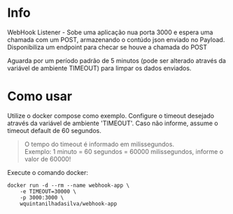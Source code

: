 # Info

WebHook Listener - Sobe uma aplicação nua porta 3000 e espera uma chamada com um POST, armazenando o contúdo json enviado no Payload.
Disponibiliza um endpoint para checar se houve a chamada do POST

Aguarda por um período padrão de 5 minutos (pode ser alterado através da variável de ambiente TIMEOUT) para limpar os dados enviados.

# Como usar

Utilize o docker compose como exemplo. Configure o timeout desejado através da variável de ambiente 'TIMEOUT'.
Caso não informe, assume o timeout default de 60 segundos.
> O tempo do timeout é informado em milissegundos. <br>
> Exemplo: 1 minuto = 60 segundos = 60000 milissegundos, informe o valor de 60000!

Execute o comando docker:

```
docker run -d --rm --name webhook-app \
    -e TIMEOUT=30000 \
    -p 3000:3000 \
    wquintanilhadasilva/webhook-app
```